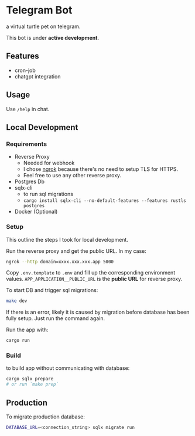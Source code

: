 # Telegram Bot

a virtual turtle pet on telegram.

This bot is under **active development**.

## Features

- cron-job
- chatgpt integration

## Usage

Use `/help` in chat.

## Local Development

### Requirements

- Reverse Proxy
  - Needed for webhook
  - I chose [ngrok](https://ngrok.com/) because there's no need to
  setup TLS for HTTPS.
  - Feel free to use any other reverse proxy.
- Postgres Db
- sqlx-cli
  - to run sql migrations
  - `cargo install sqlx-cli --no-default-features --features rustls postgres`
- Docker (Optional)

### Setup

This outline the steps I took for local development.

Run the reverse proxy and get the public URL.
In my case:

```sh
ngrok --http domain=xxxx.xxx.xxx.app 5000
```

Copy `.env.template` to `.env` and fill up the corresponding environment values.
`APP_APPLICATION__PUBLIC_URL` is the **public URL** for reverse proxy.

To start DB and trigger sql migrations:

```sh
make dev
```

If there is an error, likely it is caused by migration before database has been
fully setup. Just run the command again.

Run the app with:

```sh
cargo run
```

### Build

to build app without communicating with database:

```sh
cargo sqlx prepare
# or run `make prep`
```

## Production

To migrate production database:

```sh
DATABASE_URL=<connection_string> sqlx migrate run
```
